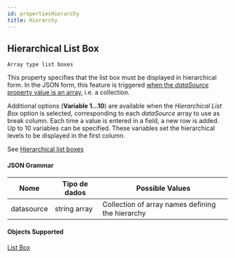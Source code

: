 ```yaml
---
id: propertiesHierarchy
title: Hierarchy
---
```


## Hierarchical List Box

`Array type list boxes`

This property specifies that the list box must be displayed in hierarchical form. In the JSON form, this feature is triggered [when the *dataSource* property value is an array](properties_Object.md#hierarchical-list-box), i.e. a collection.

Additional options (**Variable 1...10**) are available when the *Hierarchical List Box* option is selected, corresponding to each *dataSource* array to use as break column. Each time a value is entered in a field, a new row is added. Up to 10 variables can be specified. These variables set the hierarchical levels to be displayed in the first column.

See [Hierarchical list boxes](listbox_overview.md#hierarchical-list-boxes)

#### JSON Grammar

| Nome       | Tipo de dados | Possible Values                                  |
| ---------- | ------------- | ------------------------------------------------ |
| datasource | string array  | Collection of array names defining the hierarchy |

#### Objects Supported

[List Box](listbox_overview.md)

